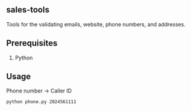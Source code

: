 ## sales-tools

Tools for the validating emails, website, phone numbers, and addresses.


## Prerequisites

1. Python

## Usage

Phone number -> Caller ID

`python phone.py 2024561111`